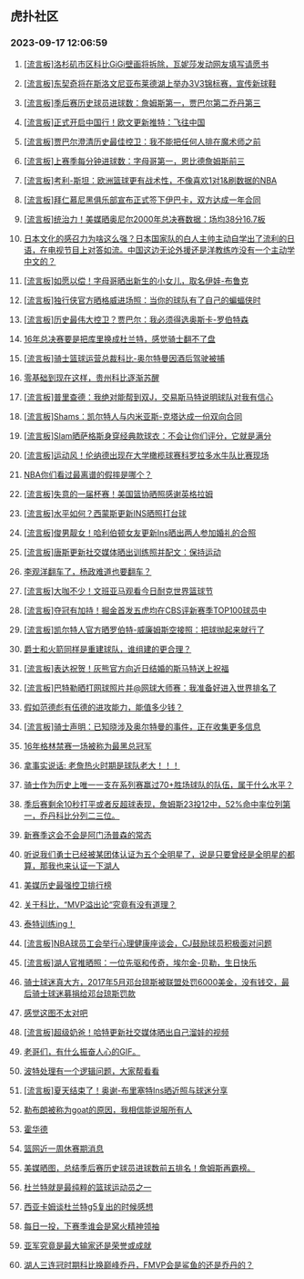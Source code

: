 ## 虎扑社区 
### 2023-09-17 12:06:59

1. [[流言板]洛杉矶市区科比GiGi壁画将拆除，瓦妮莎发动网友填写请愿书](https://bbs.hupu.com/62132120.html)

2. [[流言板]东契奇将在斯洛文尼亚布莱德湖上举办3V3锦标赛，宣传新球鞋](https://bbs.hupu.com/62131931.html)

3. [[流言板]季后赛历史球员进球数：詹姆斯第一，贾巴尔第二乔丹第三](https://bbs.hupu.com/62131502.html)

4. [[流言板]正式开启中国行！欧文更新推特：飞往中国](https://bbs.hupu.com/62132633.html)

5. [[流言板]贾巴尔澄清历史最佳控卫：我不能把任何人排在魔术师之前](https://bbs.hupu.com/62132057.html)

6. [[流言板]上赛季每分钟进球数：字母哥第一，恩比德詹姆斯前三](https://bbs.hupu.com/62131345.html)

7. [[流言板]考利-斯坦：欧洲篮球更有战术性，不像喜欢1对1&刷数据的NBA](https://bbs.hupu.com/62131601.html)

8. [[流言板]拜仁慕尼黑俱乐部宣布正式签下伊巴卡，双方达成一年合同](https://bbs.hupu.com/62131639.html)

9. [[流言板]统治力！美媒晒奥尼尔2000年总决赛数据：场均38分16.7板](https://bbs.hupu.com/62132546.html)

10. [日本文化的感召力为啥这么强？日本国家队的白人主帅主动自学出了流利的日语，在电视节目上对答如流。中国这边无论外援还是洋教练咋没有一个主动学中文的？](https://bbs.hupu.com/62131391.html)

11. [[流言板]如愿以偿！字母哥晒出新生的小女儿，取名伊娃-布鲁克](https://bbs.hupu.com/62131727.html)

12. [[流言板]独行侠官方晒格威进场照：当你的球队有了自己的蝙蝠侠时](https://bbs.hupu.com/62131584.html)

13. [[流言板]历史最伟大控卫？贾巴尔：我必须得选奥斯卡-罗伯特森](https://bbs.hupu.com/62129506.html)

14. [16年总决赛要是把库里换成杜兰特，感觉骑士翻不了盘](https://bbs.hupu.com/62131831.html)

15. [[流言板]骑士篮球运营总裁科比-奥尔特曼因酒后驾驶被捕](https://bbs.hupu.com/62127544.html)

16. [零基础到现在这样，贵州科比逐渐苏醒](https://bbs.hupu.com/62132503.html)

17. [[流言板]普里查德：我绝对能帮到双J，交易斯马特说明球队对我有信心](https://bbs.hupu.com/62132122.html)

18. [[流言板]Shams：凯尔特人与内米亚斯-克塔达成一份双向合同](https://bbs.hupu.com/62131987.html)

19. [[流言板]Slam晒萨格斯身穿经典款球衣：不会让你们评分，它就是满分](https://bbs.hupu.com/62132023.html)

20. [[流言板]运动风！伦纳德出现在大学橄榄球赛科罗拉多水牛队比赛现场](https://bbs.hupu.com/62132221.html)

21. [NBA你们看过最离谱的假摔是哪个？](https://bbs.hupu.com/62131347.html)

22. [[流言板]失意的一届杯赛！美国篮协晒照感谢英格拉姆](https://bbs.hupu.com/62132582.html)

23. [[流言板]水平如何？西蒙斯更新INS晒照打台球](https://bbs.hupu.com/62132304.html)

24. [[流言板]俊男靓女！哈利伯顿女友更新Ins晒出两人参加婚礼的合照](https://bbs.hupu.com/62132333.html)

25. [[流言板]唐斯更新社交媒体晒出训练照并配文：保持运动](https://bbs.hupu.com/62131764.html)

26. [李观洋翻车了，杨政难道也要翻车？](https://bbs.hupu.com/62128582.html)

27. [[流言板]大咖不少！文班亚马观看今日耐克世界篮球节](https://bbs.hupu.com/62132530.html)

28. [[流言板]夺冠有加持！掘金首发五虎均在CBS评新赛季TOP100球员中](https://bbs.hupu.com/62132450.html)

29. [[流言板]凯尔特人官方晒罗伯特-威廉姆斯空接照：把球抛起来就行了](https://bbs.hupu.com/62132156.html)

30. [爵士和火箭同样是重建球队，谁组建的更合理？](https://bbs.hupu.com/62131189.html)

31. [[流言板]表达祝贺！灰熊官方向近日结婚的斯马特送上祝福](https://bbs.hupu.com/62132397.html)

32. [[流言板]巴特勒晒打网球照片并@网球大师赛：我准备好进入世界排名了](https://bbs.hupu.com/62131815.html)

33. [假如范德彪有伍德的进攻能力，能值多少钱？](https://bbs.hupu.com/62131528.html)

34. [[流言板]骑士声明：已知晓涉及奥尔特曼的事件，正在收集更多信息](https://bbs.hupu.com/62129348.html)

35. [16年格林禁赛一场被称为最黑总冠军](https://bbs.hupu.com/62132285.html)

36. [拿事实说话: 老詹热火时期是球队老大！！！](https://bbs.hupu.com/62132497.html)

37. [骑士作为历史上唯一一支在系列赛赢过70+胜场球队的队伍，属于什么水平？](https://bbs.hupu.com/62131461.html)

38. [季后赛剩余10秒打平或者反超球表现，詹姆斯23投12中，52%命中率位列第一，乔丹科比分列二三位。 ​​​](https://bbs.hupu.com/62131467.html)

39. [新赛季这会不会是阿门汤普森的常态️](https://bbs.hupu.com/62132298.html)

40. [听说我们勇士已经被某团体认证为五个全明星了，说是只要曾经是全明星的都算，那我也来认证一下湖人](https://bbs.hupu.com/62131559.html)

41. [美媒历史最强控卫排行榜](https://bbs.hupu.com/62131799.html)

42. [关于科比，“MVP溢出论“究竟有没有道理？](https://bbs.hupu.com/62132490.html)

43. [泰特训练ing！](https://bbs.hupu.com/62131378.html)

44. [[流言板]NBA球员工会举行心理健康座谈会，CJ鼓励球员积极面对问题](https://bbs.hupu.com/62132621.html)

45. [[流言板]湖人官推晒照：一位先驱和传奇，埃尔金-贝勒，生日快乐](https://bbs.hupu.com/62128028.html)

46. [骑士球迷真大方，2017年5月邓台琼斯被联盟处罚6000美金，没有钱交，最后骑士球迷募捐给邓台琼斯罚款](https://bbs.hupu.com/62131738.html)

47. [感觉这图不太对吧](https://bbs.hupu.com/62132125.html)

48. [[流言板]超级奶爸！哈特更新社交媒体晒出自己溜娃的视频](https://bbs.hupu.com/62132381.html)

49. [老哥们，有什么振奋人心的GIF。](https://bbs.hupu.com/62132037.html)

50. [波特处理有一个逻辑问题，大家帮看看](https://bbs.hupu.com/62132453.html)

51. [[流言板]夏天结束了！奥谢-布里塞特Ins晒近照与球迷分享](https://bbs.hupu.com/62132194.html)

52. [勒布朗被称为goat的原因，我相信能说服所有人](https://bbs.hupu.com/62131521.html)

53. [霍华德](https://bbs.hupu.com/62131897.html)

54. [篮网近一周休赛期消息](https://bbs.hupu.com/62131385.html)

55. [美媒晒图，总结季后赛历史球员进球数前五排名！詹姆斯再霸榜。](https://bbs.hupu.com/62131701.html)

56. [杜兰特就是最纯粹的篮球运动员之一](https://bbs.hupu.com/62132141.html)

57. [西亚卡姆谈杜兰特g5复出的时候感想](https://bbs.hupu.com/62132097.html)

58. [每日一投，下赛季谁会是窝火精神领袖](https://bbs.hupu.com/62131971.html)

59. [亚军究竟是最大输家还是荣誉或成就](https://bbs.hupu.com/62131830.html)

60. [湖人三连冠时期科比换巅峰乔丹，FMVP会是鲨鱼的还是乔丹的？](https://bbs.hupu.com/62132087.html)

